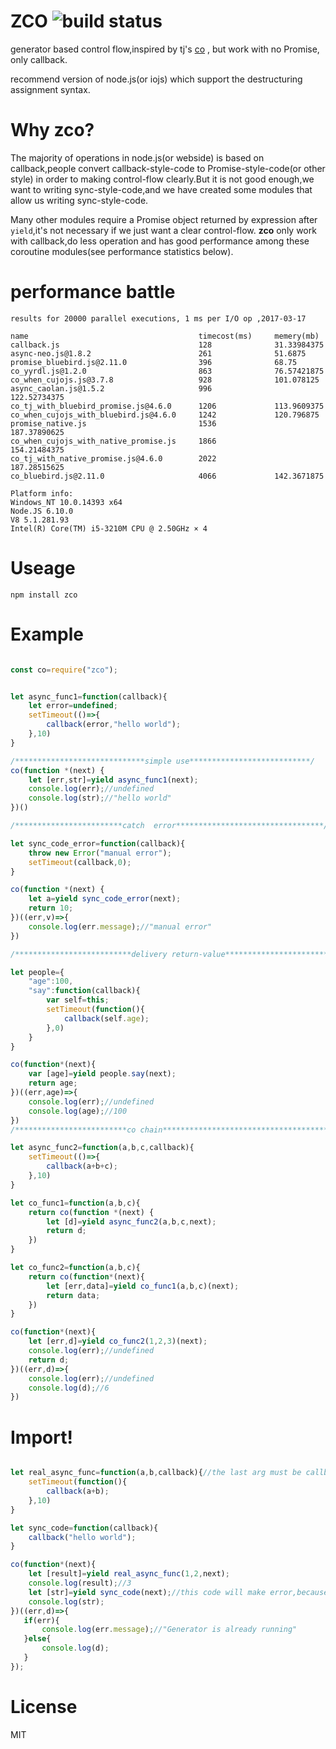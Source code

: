 
# ZCO ![build status](https://travis-ci.org/yyrdl/zco.svg?branch=master)

generator based control flow,inspired by tj's [co](https://github.com/tj/co) , but work with no Promise, only callback.

recommend version of node.js(or iojs)  which support the destructuring assignment syntax.

# Why zco?

   The majority of operations in node.js(or webside) is based on callback,people convert callback-style-code to Promise-style-code(or other style)
in order to making control-flow clearly.But it is not good enough,we want to writing sync-style-code,and we have created some modules
that allow us writing sync-style-code.

   Many other modules require a Promise object returned by expression after `yield`,it's not necessary if we just want a clear control-flow.
__zco__ only work with callback,do less operation and has good performance among these coroutine modules(see performance statistics below).

# performance battle

    results for 20000 parallel executions, 1 ms per I/O op ,2017-03-17

    name                                      timecost(ms)     memery(mb)
    callback.js                               128              31.33984375
    async-neo.js@1.8.2                        261              51.6875
    promise_bluebird.js@2.11.0                396              68.75
    co_yyrdl.js@1.2.0                         863              76.57421875
    co_when_cujojs.js@3.7.8                   928              101.078125
    async_caolan.js@1.5.2                     996              122.52734375
    co_tj_with_bluebird_promise.js@4.6.0      1206             113.9609375
    co_when_cujojs_with_bluebird.js@4.6.0     1242             120.796875
    promise_native.js                         1536             187.37890625
    co_when_cujojs_with_native_promise.js     1866             154.21484375
    co_tj_with_native_promise.js@4.6.0        2022             187.28515625
    co_bluebird.js@2.11.0                     4066             142.3671875

    Platform info:
    Windows_NT 10.0.14393 x64
    Node.JS 6.10.0
    V8 5.1.281.93
    Intel(R) Core(TM) i5-3210M CPU @ 2.50GHz × 4

# Useage

	npm install zco

# Example

```javascript

const co=require("zco");


let async_func1=function(callback){
    let error=undefined;
    setTimeout(()=>{
        callback(error,"hello world");
    },10)
}

/*****************************simple use***************************/
co(function *(next) {
    let [err,str]=yield async_func1(next);
    console.log(err);//undefined
    console.log(str);//"hello world"
})()

/************************catch  error*********************************/

let sync_code_error=function(callback){
    throw new Error("manual error");
    setTimeout(callback,0);
}

co(function *(next) {
    let a=yield sync_code_error(next);
    return 10;
})((err,v)=>{
    console.log(err.message);//"manual error"
})

/**************************delivery return-value***********************/

let people={
    "age":100,
    "say":function(callback){
        var self=this;
        setTimeout(function(){
            callback(self.age);
        },0)
    }
}

co(function*(next){
    var [age]=yield people.say(next);
    return age;
})((err,age)=>{
    console.log(err);//undefined
    console.log(age);//100
})
/*************************co chain**************************************/

let async_func2=function(a,b,c,callback){
    setTimeout(()=>{
        callback(a+b+c);
    },10)
}

let co_func1=function(a,b,c){
    return co(function *(next) {
        let [d]=yield async_func2(a,b,c,next);
        return d;
    })
}

let co_func2=function(a,b,c){
    return co(function*(next){
        let [err,data]=yield co_func1(a,b,c)(next);
        return data;
    })
}

co(function*(next){
    let [err,d]=yield co_func2(1,2,3)(next);
    console.log(err);//undefined
    return d;
})((err,d)=>{
    console.log(err);//undefined
    console.log(d);//6
})

```
# Import!

```javascript

let real_async_func=function(a,b,callback){//the last arg must be callback ,import!
    setTimeout(function(){
        callback(a+b);
    },10)
}

let sync_code=function(callback){
    callback("hello world");
}

co(function*(next){
    let [result]=yield real_async_func(1,2,next);
    console.log(result);//3
    let [str]=yield sync_code(next);//this code will make error,because it is not real-async operation,import!
    console.log(str);
})((err,d)=>{
   if(err){
       console.log(err.message);//"Generator is already running"
   }else{
       console.log(d);
   }
});

```

# License

MIT